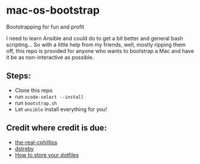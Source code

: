 # mac-os-bootstrap
Bootstrapping for fun and profit

I need to learn Ansible and could do to get a bit better and general bash scripting... So with a little help from my friends, well, mostly ripping them off, this repo is provided for anyone who wants to bootstrap a Mac and have it be as non-interactive as possible.


## Steps:
- Clone this repo
- run `xcode-select --install`
- run `bootstrap.sh`
- Let `ansible` install everything for you!

## Credit where credit is due: 
- [the-real-cphillips](https://github.com/the-real-cphillips)
- [dstreby](https://github.com/dstreby)
- [How to store your dotfiles](https://www.atlassian.com/git/tutorials/dotfiles)
